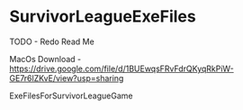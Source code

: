 # SurvivorLeagueExeFiles

TODO - Redo Read Me

MacOs Download - https://drive.google.com/file/d/1BUEwqsFRvFdrQKyqRkPiW-GE7r6lZKvE/view?usp=sharing


ExeFilesForSurvivorLeagueGame
